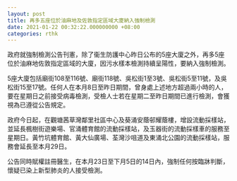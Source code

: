 ```yaml
---
layout: post
title: 再多五座位於油麻地及佐敦指定區域大廈納入強制檢測
date: 2021-01-22 00:32:22.000000000 +08:00
categories: rthk
---
```


政府就強制檢測公告刊憲，除了衞生防護中心昨日公布的5座大廈之外，再多5座位於油麻地佐敦指定區域的大廈，因污水樣本檢測持續呈陽性，要納入強制檢測。        

5座大廈包括廟街108至116號、廟街118號、吳松街1至3號、吳松街5至11號，及吳松街15至17號。任何人在本月8日至昨日期間，曾身處上述地方超過兩小時的人，要在星期日之前接受病毒檢測，受檢人士若在星期二至昨日期間已進行檢測，會獲視為已遵從公告規定。

政府今日起，在觀塘茜草灣鄰里社區中心及葵涌安蔭邨耀蔭樓，增設流動採樣站，並延長楓樹街遊樂場、官涌體育館的流動採樣站，及玉器街的流動採樣車的服務至星期日。黃竹坑體育館、黃大仙廣場、荃灣沙咀道及東涌北公園的流動採樣站，服務會延長至本月29日。

公告同時賦權註冊醫生，在本月23日至下月5日的14日內，強制任何按臨牀判斷，懷疑已染上新型肺炎的人接受檢測。
